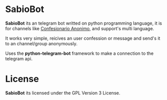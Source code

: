 # SabioBot

__SabioBot__ its an telegram bot writted on python programming language, it is for channels like [Confesionario Anonimo](https://t.me/Confesionario_Anonimo), and support's multi language.

It works very simple, reicives an user confession or message and send's it to an channel/group anonymously.

Uses the __python-telegram-bot__ framework to make a connection to the telegram api.

# License

__SabioBot__ its licensed under the GPL Version 3 License.

